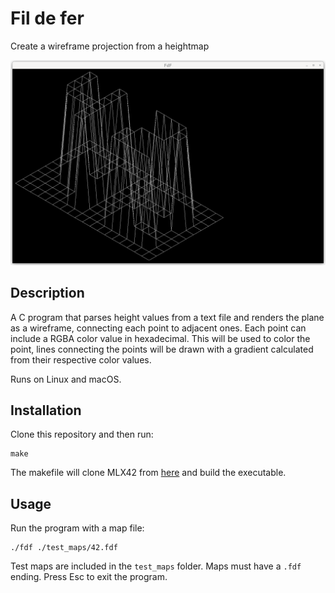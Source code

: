 # Fil de fer
Create a wireframe projection from a heightmap

![Screenshot](./screenshot-42.png)

## Description
A C program that parses height values from a text file and renders the plane as a wireframe, connecting each point to adjacent ones. Each point can include a RGBA color value in hexadecimal. This will be used to color the point, lines connecting the points will be drawn with a gradient calculated from their respective color values. 

Runs on Linux and macOS.

## Installation
Clone this repository and then run: 

    make

The makefile will clone MLX42 from [here](https://github.com/codam-coding-college/MLX42) and build the executable. 

## Usage

Run the program with a map file:

    ./fdf ./test_maps/42.fdf

Test maps are included in the `test_maps` folder. Maps must have a `.fdf` ending. Press Esc to exit the program.


